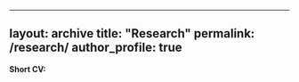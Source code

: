 
---
layout: archive
title: "Research"
permalink: /research/
author_profile: true
---

**Short CV:**
